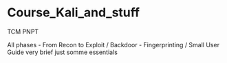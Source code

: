 # Course_Kali_and_stuff
TCM PNPT

All phases - From Recon to Exploit / Backdoor - Fingerprinting / Small User Guide very brief just somme essentials
